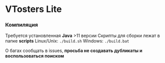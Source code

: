 # VTosters Lite
### Компиляция
Требуется установленная **Java** >11 версии
Скрипты для сборки лежат в папке **scripts**
Linux/Unix: ```./build.sh```
Windows: ```./build.bat```

О багах сообщать в issues, **просьба не создавать дубликаты и воспользоваться поиском**